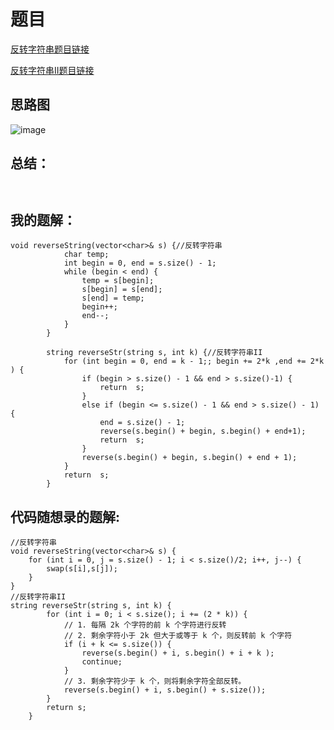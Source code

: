 # 题目
[反转字符串题目链接](https://leetcode-cn.com/problems/reverse-string/)

[反转字符串II题目链接](https://leetcode-cn.com/problems/reverse-string-ii/)
## 思路图
![image](https://github.com/sumo123456789/DataStructureAndAlgorithm/blob/main/%E9%93%BE%E8%A1%A8/image/ListImage.png)
## 总结：
```


```
## 我的题解：
```
void reverseString(vector<char>& s) {//反转字符串
            char temp;
            int begin = 0, end = s.size() - 1;
            while (begin < end) {
                temp = s[begin];
                s[begin] = s[end];
                s[end] = temp;
                begin++;
                end--;
            }            
        }

        string reverseStr(string s, int k) {//反转字符串II
            for (int begin = 0, end = k - 1;; begin += 2*k ,end += 2*k ) {
                if (begin > s.size() - 1 && end > s.size()-1) {
                    return  s;
                }
                else if (begin <= s.size() - 1 && end > s.size() - 1) {
                    end = s.size() - 1;
                    reverse(s.begin() + begin, s.begin() + end+1);
                    return  s;
                }
                reverse(s.begin() + begin, s.begin() + end + 1);
            }
            return  s;
        }

```
## 代码随想录的题解:
```
//反转字符串
void reverseString(vector<char>& s) {
    for (int i = 0, j = s.size() - 1; i < s.size()/2; i++, j--) {
        swap(s[i],s[j]);
    }
}
//反转字符串II
string reverseStr(string s, int k) {
        for (int i = 0; i < s.size(); i += (2 * k)) {
            // 1. 每隔 2k 个字符的前 k 个字符进行反转
            // 2. 剩余字符小于 2k 但大于或等于 k 个，则反转前 k 个字符
            if (i + k <= s.size()) {
                reverse(s.begin() + i, s.begin() + i + k );
                continue;
            }
            // 3. 剩余字符少于 k 个，则将剩余字符全部反转。
            reverse(s.begin() + i, s.begin() + s.size());
        }
        return s;
    }
```
                                     
